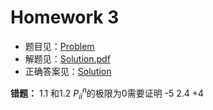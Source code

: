 # Homework 3

- 题目见：[Problem](https://notes.sjtu.edu.cn/s/1I_-eztXA)
- 解题见：[Solution.pdf](./Solution.pdf)
- 正确答案见：[Solution](https://notes.sjtu.edu.cn/s/PcQ5_H-xz)

**错题：** 1.1 和1.2 $`P_{ii}^{n}`$的极限为0需要证明 -5 2.4 +4